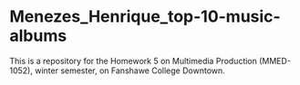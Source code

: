 # Menezes_Henrique_top-10-music-albums
This is a repository for the Homework 5 on Multimedia Production (MMED-1052), winter semester, on Fanshawe College Downtown.
